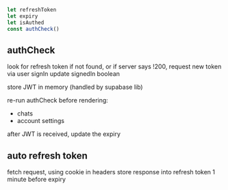 ```ts
let refreshToken
let expiry
let isAuthed
const authCheck()
```

## authCheck
look for refresh token
if not found, or if server says !200,
request new token via user signIn
update signedIn boolean

store JWT in memory
(handled by supabase lib)

re-run authCheck before rendering:
+ chats
+ account settings

after JWT is received, update the expiry

## auto refresh token
fetch request, using cookie in headers
store response into refresh token
1 minute before expiry

